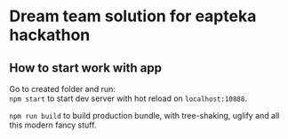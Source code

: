 # Dream team solution for eapteka hackathon

## How to start work with app

Go to created folder and run:  
 `npm start` to start dev server with hot reload on `localhost:10888`.

 `npm run build` to build production bundle, with tree-shaking, uglify and all this modern fancy stuff.